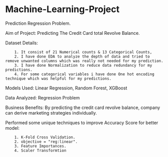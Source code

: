 # Machine-Learning-Project
Prediction Regression Problem.

Aim of Project: Predicting The Credit Card total Revolve Balance.

Dataset Details:

		1. It consist of 21 Numerical counts & 13 Categorical Counts,
		2. I have done EDA to analyze the depth of data and tried to remove unwanted columns which was really not needed for my prediction. 
		3. I have done Normalization to reduce data redundancy for my predictions. 
		4. For some categorical variables i have done One hot encoding technique which was helpful for my predictions.
		
Models Used: Linear Regression, Random Forest, XGBoost

Data Analyzed: Regression Problem

Business Benefits: By predicting the credit card revolve balance, company can derive marketing strategies individually.

Performed some unique techniques to improve Accuracy Score for better model:

		1. K-Fold Cross Validation.
		2. objective = "reg:linear".
		3. Feature Importances.
		4. Scaler Transformtion
